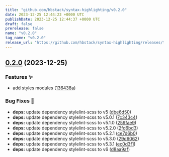 ```yaml
---
title: "github.com/hbstack/syntax-highlighting/v0.2.0"
date: 2023-12-25 12:44:23 +0000 UTC
publishDate: 2023-12-25 12:44:37 +0000 UTC
draft: false
prerelease: false
name: "v0.2.0"
tag_name: "v0.2.0"
release_url: "https://github.com/hbstack/syntax-highlighting/releases/tag/v0.2.0"
---
```


## [0.2.0](https://github.com/hbstack/syntax-highlighting/compare/v0.1.0...v0.2.0) (2023-12-25)


### Features ✨

* add styles modules ([136438a](https://github.com/hbstack/syntax-highlighting/commit/136438a48df254ff775106b7943f34f9f2a0cd0c))


### Bug Fixes 🐞

* **deps:** update dependency stylelint-scss to v5 ([dbe6d50](https://github.com/hbstack/syntax-highlighting/commit/dbe6d50a8531a8a0103fdad70de9dd7438670be9))
* **deps:** update dependency stylelint-scss to v5.0.1 ([7c343c4](https://github.com/hbstack/syntax-highlighting/commit/7c343c48e525a78f412732d267631ba520dffb4c))
* **deps:** update dependency stylelint-scss to v5.1.0 ([259fae9](https://github.com/hbstack/syntax-highlighting/commit/259fae9e7a7ea92da7538453570ceba65930ea58))
* **deps:** update dependency stylelint-scss to v5.2.0 ([2fd6bd3](https://github.com/hbstack/syntax-highlighting/commit/2fd6bd35d778adb9bfb695c9568979b3f29a63ea))
* **deps:** update dependency stylelint-scss to v5.2.1 ([ce7d6b0](https://github.com/hbstack/syntax-highlighting/commit/ce7d6b06ea453b1b6b7ac9c71561f7441bad9414))
* **deps:** update dependency stylelint-scss to v5.3.0 ([29d6062](https://github.com/hbstack/syntax-highlighting/commit/29d60627b7529355e2acd54a9b0b28d14bb71aec))
* **deps:** update dependency stylelint-scss to v5.3.1 ([ec0d3f1](https://github.com/hbstack/syntax-highlighting/commit/ec0d3f16b181e201490bba9f5336ba63b3e3545a))
* **deps:** update dependency stylelint-scss to v6 ([d8aa9af](https://github.com/hbstack/syntax-highlighting/commit/d8aa9af96ffdaa3c183fef8adaa6b538af6cf0c8))
